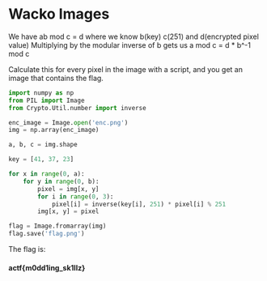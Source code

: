 # Wacko Images

We have ab mod c = d where we know b(key) c(251) and d(encrypted pixel value)
Multiplying by the modular inverse of b gets us
a mod c = d * b^-1 mod c

Calculate this for every pixel in the image with a script, and you get an image that contains the flag.

```py
import numpy as np
from PIL import Image
from Crypto.Util.number import inverse

enc_image = Image.open('enc.png')
img = np.array(enc_image)

a, b, c = img.shape

key = [41, 37, 23]

for x in range(0, a):
    for y in range(0, b):
        pixel = img[x, y]
        for i in range(0, 3):
            pixel[i] = inverse(key[i], 251) * pixel[i] % 251
        img[x, y] = pixel

flag = Image.fromarray(img)
flag.save('flag.png')
```

The flag is:
#### actf{m0dd1ing_sk1llz}
